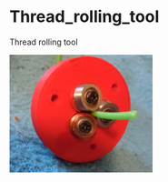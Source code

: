 # Thread_rolling_tool
Thread rolling tool


<img src="https://github.com/arsi-apli/Thread_rolling_tool/blob/main/photos/IMG_0.png?raw=true" width="50%" height="50%">



